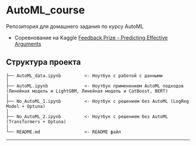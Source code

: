 # AutoML_course
Репозитория для домашнего задания по курсу AutoML

* Соревнование на Kaggle [Feedback Prize - Predicting Effective Arguments](https://www.kaggle.com/competitions/feedback-prize-effectiveness/data)


Структура проекта
------------
    ├── AutoML_data.ipynb         <- Ноутбук с работой с данными                  
    │   
    ├── AutoML.ipynb              <- Ноутбук применением AutoML подходов (Линейная модель и LightGBM, Линейная модель и CatBoost, BERT)
    │
    ├── No_AutoML_1.ipynb         <- Ноутбук с решением без AutoML (LogReg Model + Optuna)
    │
    ├── No_AutoML_2.ipynb         <- Ноутбук с решением без AutoML (Transformers + Optuna)
    │
    └── README.md                 <- README файл
--------

